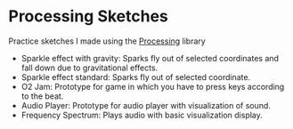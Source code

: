 # Processing Sketches
Practice sketches I made using the [Processing](https://processing.org/) library
- Sparkle effect with gravity: Sparks fly out of selected coordinates and fall down due to gravitational effects.
- Sparkle effect standard: Sparks fly out of selected coordinate.
- O2 Jam: Prototype for game in which you have to press keys according to the beat.
- Audio Player: Prototype for audio player with visualization of sound.
- Frequency Spectrum: Plays audio with basic visualization display.
